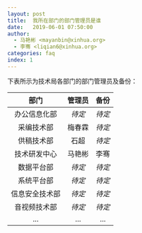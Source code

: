```yaml
---
layout: post
title:  我所在部门的部门管理员是谁
date:   2019-06-01 07:50:00
author: 
  - 马艳彬 <mayanbin@xinhua.org>
  - 李骞 <liqian6@xinhua.org>
categories: faq
index: 1
---
```


<!-- 请同步修改 ./2019-06-26-creating-account.md 中的数据 -->

下表所示为技术局各部门的部门管理员及备份：

| 部门 | 管理员 | 备份 |
| :---: | :---: | :---: |
| 办公信息化部 | *待定* | *待定* |
| 采编技术部 | 梅春霖 | *待定* |
| 供稿技术部 | 石超 | *待定* |
| 技术研发中心 | 马艳彬 | 李骞 |
| 数据平台部 | *待定* | *待定* |
| 系统平台部 | *待定* | *待定* |
| 信息安全技术部 | *待定* | *待定* |
| 音视频技术部 | *待定* | *待定* |
| ... | ... | ... |
